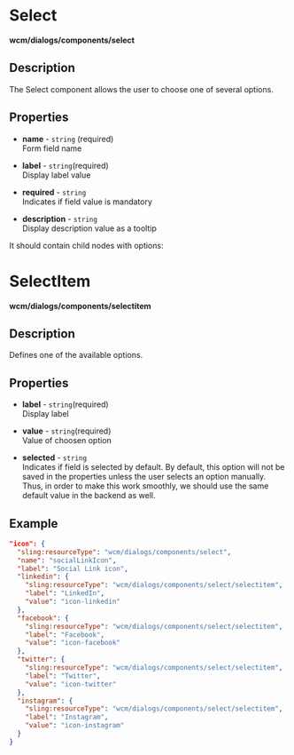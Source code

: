# Select

**wcm/dialogs/components/select**

## Description

The Select component allows the user to choose one of several options.

## Properties

- **name** -  `string` (required)  
    Form field name

- **label** - `string`(required)  
    Display label value

- **required** - `string`  
    Indicates if field value is mandatory

- **description** - `string`  
    Display description value as a tooltip

It should contain child nodes with options:

# SelectItem

**wcm/dialogs/components/selectitem**

## Description

Defines one of the available options.

## Properties

- **label** - `string`(required)  
    Display label

- **value** - `string`(required)  
    Value of choosen option

- **selected** - `string`  
    Indicates if field is selected by default. By default, this option will not be saved in the properties unless the user selects an option manually. Thus, in order to make this work smoothly, we should use the same default value in the backend as well.

## Example

```json
"icon": {
  "sling:resourceType": "wcm/dialogs/components/select",
  "name": "socialLinkIcon",
  "label": "Social Link icon",
  "linkedin": {
    "sling:resourceType": "wcm/dialogs/components/select/selectitem",
    "label": "LinkedIn",
    "value": "icon-linkedin"
  },
  "facebook": {
    "sling:resourceType": "wcm/dialogs/components/select/selectitem",
    "label": "Facebook",
    "value": "icon-facebook"
  },
  "twitter": {
    "sling:resourceType": "wcm/dialogs/components/select/selectitem",
    "label": "Twitter",
    "value": "icon-twitter"
  },
  "instagram": {
    "sling:resourceType": "wcm/dialogs/components/select/selectitem",
    "label": "Instagram",
    "value": "icon-instagram"
  }
}
```
